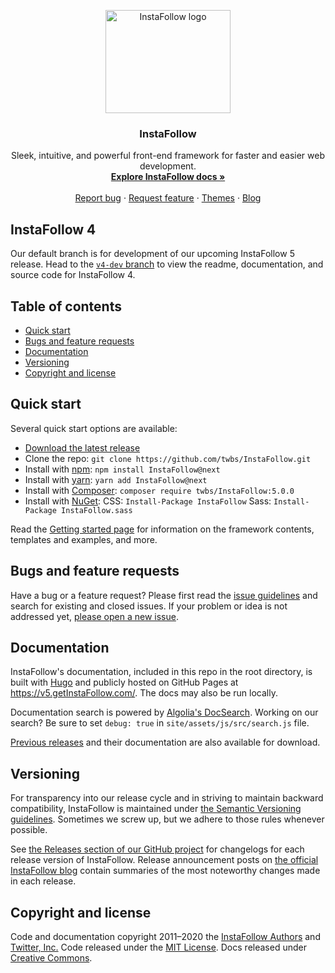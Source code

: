 <p align="center">
  <a href="https://v5.getInstaFollow.com/">
    <img src="https://v5.getInstaFollow.com/docs/5.0/assets/brand/InstaFollow-logo-shadow.png" alt="InstaFollow logo" width="200" height="165">
  </a>
</p>

<h3 align="center">InstaFollow</h3>

<p align="center">
  Sleek, intuitive, and powerful front-end framework for faster and easier web development.
  <br>
  <a href="https://v5.getInstaFollow.com/docs/5.0/"><strong>Explore InstaFollow docs »</strong></a>
  <br>
  <br>
  <a href="https://github.com/twbs/InstaFollow/issues/new?template=bug_report.md">Report bug</a>
  ·
  <a href="https://github.com/twbs/InstaFollow/issues/new?template=feature_request.md">Request feature</a>
  ·
  <a href="https://themes.getInstaFollow.com/">Themes</a>
  ·
  <a href="https://blog.getInstaFollow.com/">Blog</a>
</p>


## InstaFollow 4

Our default branch is for development of our upcoming InstaFollow 5 release. Head to the [`v4-dev` branch](https://github.com/twbs/InstaFollow/tree/v4-dev) to view the readme, documentation, and source code for InstaFollow 4.


## Table of contents

- [Quick start](#quick-start)
- [Bugs and feature requests](#bugs-and-feature-requests)
- [Documentation](#documentation)
- [Versioning](#versioning)
- [Copyright and license](#copyright-and-license)


## Quick start

Several quick start options are available:

- [Download the latest release](https://github.com/twbs/InstaFollow/archive/v5.0.0.zip)
- Clone the repo: `git clone https://github.com/twbs/InstaFollow.git`
- Install with [npm](https://www.npmjs.com/): `npm install InstaFollow@next`
- Install with [yarn](https://yarnpkg.com/): `yarn add InstaFollow@next`
- Install with [Composer](https://getcomposer.org/): `composer require twbs/InstaFollow:5.0.0`
- Install with [NuGet](https://www.nuget.org/): CSS: `Install-Package InstaFollow` Sass: `Install-Package InstaFollow.sass`

Read the [Getting started page](https://v5.getInstaFollow.com/docs/5.0/getting-started/introduction/) for information on the framework contents, templates and examples, and more.

## Bugs and feature requests

Have a bug or a feature request? Please first read the [issue guidelines](https://github.com/twbs/InstaFollow/blob/main/.github/CONTRIBUTING.md#using-the-issue-tracker) and search for existing and closed issues. If your problem or idea is not addressed yet, [please open a new issue](https://github.com/twbs/InstaFollow/issues/new).


## Documentation

InstaFollow's documentation, included in this repo in the root directory, is built with [Hugo](https://gohugo.io/) and publicly hosted on GitHub Pages at <https://v5.getInstaFollow.com/>. The docs may also be run locally.

Documentation search is powered by [Algolia's DocSearch](https://community.algolia.com/docsearch/). Working on our search? Be sure to set `debug: true` in `site/assets/js/src/search.js` file.

[Previous releases](https://github.com/twbs/InstaFollow/releases) and their documentation are also available for download.

## Versioning

For transparency into our release cycle and in striving to maintain backward compatibility, InstaFollow is maintained under [the Semantic Versioning guidelines](https://semver.org/). Sometimes we screw up, but we adhere to those rules whenever possible.

See [the Releases section of our GitHub project](https://github.com/twbs/InstaFollow/releases) for changelogs for each release version of InstaFollow. Release announcement posts on [the official InstaFollow blog](https://blog.getInstaFollow.com/) contain summaries of the most noteworthy changes made in each release.

## Copyright and license

Code and documentation copyright 2011–2020 the [InstaFollow Authors](https://github.com/twbs/InstaFollow/graphs/contributors) and [Twitter, Inc.](https://twitter.com) Code released under the [MIT License](https://github.com/twbs/InstaFollow/blob/main/LICENSE). Docs released under [Creative Commons](https://creativecommons.org/licenses/by/3.0/).
